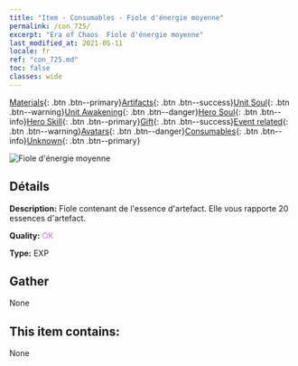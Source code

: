 ```yaml
---
title: "Item - Consumables - Fiole d'énergie moyenne"
permalink: /con_725/
excerpt: "Era of Chaos  Fiole d'énergie moyenne"
last_modified_at: 2021-05-11
locale: fr
ref: "con_725.md"
toc: false
classes: wide
---
```

 [Materials](/ItemsFR/){: .btn .btn--primary}[Artifacts](/ItemsFR/Artifacts/){: .btn .btn--success}[Unit Soul](/ItemsFR/UnitSoul/){: .btn .btn--warning}[Unit Awakening](/ItemsFR/UnitAwakening/){: .btn .btn--danger}[Hero Soul](/ItemsFR/HeroSoul/){: .btn .btn--info}[Hero Skill](/ItemsFR/HeroSkill/){: .btn .btn--primary}[Gift](/ItemsFR/Gift/){: .btn .btn--success}[Event related](/ItemsFR/Events/){: .btn .btn--warning}[Avatars](/ItemsFR/Avatars/){: .btn .btn--danger}[Consumables](/ItemsFR/Consumables/){: .btn .btn--info}[Unknown](/ItemsFR/Unknown/){: .btn .btn--primary}

 ![Fiole d'énergie moyenne](/images/t/i_521.png)

## Détails
 **Description:** Fiole contenant de l'essence d'artefact. Elle vous rapporte 20 essences d'artefact.

 **Quality:** <span style="color: #DA70D6">OK</span>

 **Type:** EXP

## Gather

  None

## This item contains:

  None

